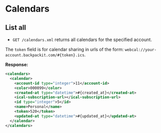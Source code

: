 Calendars
=========

List all
--------

* `GET /calendars.xml` returns all calendars for the specified account.

The `token` field is for calendar sharing in urls of the form: `webcal://your-account.backpackit.com/#{token}.ics`.

**Response:**

``` xml
<calendars>
  <calendar>
    <account-id type="integer">11</account-id>
    <color>000099</color>
    <created-at type="datetime">#{created_at}</created-at>
    <ical-subscription-url></ical-subscription-url>
    <id type="integer">5</id>
    <name>Personal</name>
    <token>520</token>
    <updated-at type="datetime">#{updated_at}</updated-at>
  </calendar>
</calendars>
```
